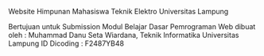 Website Himpunan Mahasiswa Teknik Elektro Universitas Lampung

Bertujuan untuk Submission Modul Belajar Dasar Pemrograman Web
dibuat oleh : Muhammad Danu Seta Wiardana, Teknik Informatika Universitas Lampung
ID Dicoding : F2487YB48

